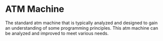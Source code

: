 # ATM Machine

The standard atm machine that is typically analyzed and designed to gain an understanding of some programming principles. This atm machine can be analyzed and improved to meet various needs.
